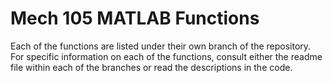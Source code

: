 # Mech 105 MATLAB Functions
Each of the functions are listed under their own branch of the repository. For specific information on each of the functions, consult either the readme file within each of the branches or read the descriptions in the code. 

